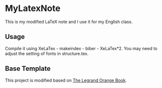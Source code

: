 # MyLatexNote
This is my modified LaTeX note and I use it for my English class.

## Usage

Compile it using XeLaTex - makeindex - biber - XeLaTex*2.
You may need to adjust the setting of fonts in structure.tex.

## Base Template

This project is modified based on [The Legrand Orange Book](https://www.latextemplates.com/template/the-legrand-orange-book).
